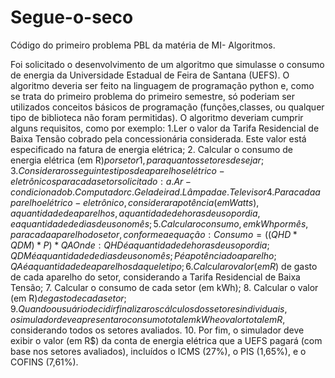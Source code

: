 # Segue-o-seco
Código do primeiro problema PBL da matéria de MI- Algoritmos.


Foi solicitado o desenvolvimento de um algoritmo que simulasse o consumo de energia da Universidade Estadual de Feira de Santana (UEFS).
O algoritmo deveria ser feito na linguagem de programação python e, como se trata do primeiro problema do primeiro semestre, só poderiam ser utilizados conceitos básicos de programação (funções,classes, ou qualquer tipo de biblioteca não foram permitidas).
O algoritmo deveriam cumprir alguns requisitos, como por exemplo:
1.Ler o valor da Tarifa Residencial de Baixa Tensão cobrado pela concessionária considerada. Este valor está especificado na fatura de energia elétrica;
2. Calcular o consumo de energia elétrica (em R$) por setor1, para quantos setores desejar;
3. Considerar os seguintes tipos de aparelhos elétrico-eletrônicos para cada setor solicitado:
  a. Ar-condicionado
  b. Computador
  c. Geladeira
  d. Lâmpada
  e. Televisor
4. Para cada aparelho elétrico-eletrônico, considerar a potência (em Watts), a quantidade de aparelhos, a quantidade de horas de uso por dia, e a quantidade de dias de uso no mês;
5. Calcular o consumo, em kWh por mês, para cada aparelho do setor, conforme a equação:
  Consumo = ((QHD * QDM) * P) * QA
  Onde:
  QHD é a quantidade de horas de uso por dia;
  QDM é a quantidade de dias de uso no mês;
  P é a potência do aparelho;
  QA é a quantidade de aparelhos daquele tipo;
6. Calcular o valor (em R$) de gasto de cada aparelho do setor, considerando a Tarifa Residencial de Baixa Tensão;
7. Calcular o consumo de cada setor (em kWh);
8. Calcular o valor (em R$) de gasto de cada setor;
9. Quando o usuário decidir finalizar os cálculos dos setores individuais, o simulador deve apresentar o consumo total em kWh e o valor total em R$, considerando todos os setores avaliados.
10. Por fim, o simulador deve exibir o valor (em R$) da conta de energia elétrica que a UEFS pagará (com base nos setores avaliados), incluídos o ICMS (27%), o PIS (1,65%), e o COFINS (7,61%).
